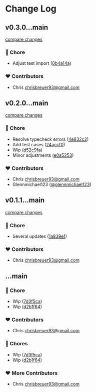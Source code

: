# Change Log

## v0.3.0...main

[compare changes](https://github.com/stacksjs/dynamodb-tooling/compare/v0.3.0...main)

### 🏡 Chore

- Adjust test import ([0b4a14a](https://github.com/stacksjs/dynamodb-tooling/commit/0b4a14a))

### ❤️ Contributors

- Chris <chrisbreuer93@gmail.com>

## v0.2.0...main

[compare changes](https://github.com/stacksjs/dynamodb-tooling/compare/v0.2.0...main)

### 🏡 Chore

- Resolve typecheck errors ([4e832c2](https://github.com/stacksjs/dynamodb-tooling/commit/4e832c2))
- Add test cases ([24accf0](https://github.com/stacksjs/dynamodb-tooling/commit/24accf0))
- Wip ([d52c9fa](https://github.com/stacksjs/dynamodb-tooling/commit/d52c9fa))
- Minor adjustments ([e0a5253](https://github.com/stacksjs/dynamodb-tooling/commit/e0a5253))

### ❤️ Contributors

- Chris <chrisbreuer93@gmail.com>
- Glennmichael123 ([@glennmichael123](http://github.com/glennmichael123))

## v0.1.1...main

[compare changes](https://github.com/stacksjs/dynamodb-tooling/compare/v0.1.1...main)

### 🏡 Chore

- Several updates ([1a839e1](https://github.com/stacksjs/dynamodb-tooling/commit/1a839e1))

### ❤️ Contributors

- Chris <chrisbreuer93@gmail.com>

## ...main

### 🏡 Chore

- Wip ([7d3f5ca](https://github.com/stacksjs/dynamodb-tooling/commit/7d3f5ca))
- Wip ([d2b1f64](https://github.com/stacksjs/dynamodb-tooling/commit/d2b1f64))

### ❤️ Contributors

- Chris <chrisbreuer93@gmail.com>

### 🏡 Chores

- Wip ([7d3f5ca](https://github.com/stacksjs/dynamodb-tooling/commit/7d3f5ca))
- Wip ([d2b1f64](https://github.com/stacksjs/dynamodb-tooling/commit/d2b1f64))

### ❤️ More Contributors

- Chris <chrisbreuer93@gmail.com>
